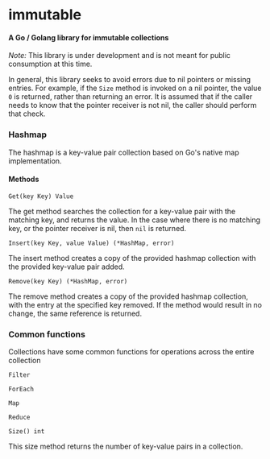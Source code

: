 # immutable
#### A Go / Golang library for immutable collections

_Note:_ This library is under development and is not meant for public consumption at this time.

In general, this library seeks to avoid errors due to nil pointers or missing entries.  For example, if the `Size` method is invoked on a nil pointer, the value `0` is returned, rather than returning an error.  It is assumed that if the caller needs to know that the pointer receiver is not nil, the caller should perform that check.

### Hashmap
The hashmap is a key-value pair collection based on Go's native map implementation.

#### Methods

`Get(key Key) Value`

The get method searches the collection for a key-value pair with the matching key, and returns the value.  In the case where there is no matching key, or the pointer receiver is nil, then `nil` is returned.

`Insert(key Key, value Value) (*HashMap, error)`

The insert method creates a copy of the provided hashmap collection with the provided key-value pair added.

`Remove(key Key) (*HashMap, error)`

The remove method creates a copy of the provided hashmap collection, with the entry at the specified key removed.  If the method would result in no change, the same reference is returned. 

### Common functions

Collections have some common functions for operations across the entire collection

`Filter`

`ForEach`

`Map`

`Reduce`

`Size() int`

This size method returns the number of key-value pairs in a collection.
